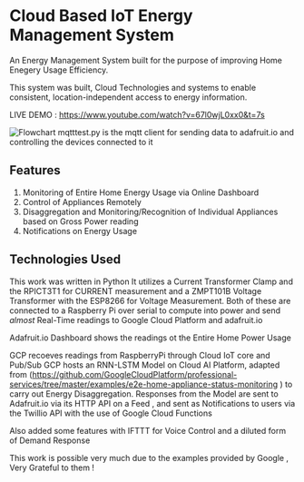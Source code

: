 # Cloud Based IoT Energy Management System
An Energy Management System built for the purpose of improving Home Enegery Usage Efficiency.

This system was built, Cloud Technologies and systems to enable consistent, location-independent access to energy information.

LIVE DEMO : https://www.youtube.com/watch?v=67l0wjL0xx0&t=7s


![Flowchart](https://github.com/wintercameearly/undergrad_proj/blob/master/cronos.jpeg)
mqtttest.py is the mqtt client for sending data to adafruit.io and controlling the devices connected to it 


## Features 

1. Monitoring of Entire Home Energy Usage via Online Dashboard
2. Control of Appliances Remotely
3. Disaggregation and Monitoring/Recognition of Individual Appliances based on Gross Power reading
4. Notifications on Energy Usage 

## Technologies Used
This work was written in Python
It utilizes a Current Transformer Clamp and the RPICT3T1 for CURRENT measurement and a ZMPT101B Voltage Transformer with the ESP8266 for Voltage Measurement. 
Both of these are connected to a Raspberry Pi over serial to compute into power and send *almost* Real-Time readings to Google Cloud Platform and adafruit.io

Adafruit.io Dashboard shows the readings ot the Entire Home Power Usage 

GCP recoeves readings from RaspberryPi through Cloud IoT core and Pub/Sub
GCP hosts an RNN-LSTM Model on Cloud AI Platform, adapted from (https://github.com/GoogleCloudPlatform/professional-services/tree/master/examples/e2e-home-appliance-status-monitoring
) to carry out Energy Disaggregation.
Responses from the Model are sent to Adafruit.io via its HTTP API on a Feed , and sent as Notifications to users via the Twillio API with the use of Google Cloud Functions 

Also added some features with IFTTT for Voice Control and a diluted form of Demand Response


This work is possible very much due to the examples provided by Google , Very Grateful to them !
